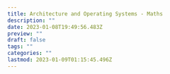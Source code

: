 ```yaml
---
title: Architecture and Operating Systems - Maths
description: ""
date: 2023-01-08T19:49:56.483Z
preview: ""
draft: false
tags: ""
categories: ""
lastmod: 2023-01-09T01:15:45.496Z
---
```

